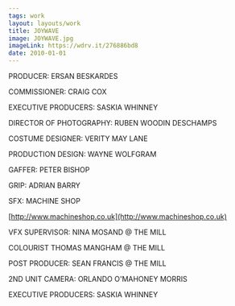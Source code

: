 ```yaml
---
tags: work
layout: layouts/work
title: JOYWAVE
image: JOYWAVE.jpg
imageLink: https://wdrv.it/276886bd8
date: 2010-01-01
---
```


PRODUCER: ERSAN BESKARDES

COMMISSIONER: CRAIG COX

EXECUTIVE PRODUCERS: SASKIA WHINNEY

DIRECTOR OF PHOTOGRAPHY: RUBEN WOODIN DESCHAMPS

COSTUME DESIGNER: VERITY MAY LANE

PRODUCTION DESIGN: WAYNE WOLFGRAM

GAFFER: PETER BISHOP

GRIP: ADRIAN BARRY

SFX: MACHINE SHOP

[http://www.machineshop.co.uk](http://www.machineshop.co.uk)

VFX SUPERVISOR: NINA MOSAND @ THE MILL

COLOURIST THOMAS MANGHAM @ THE MILL

POST PRODUCER: SEAN FRANCIS @ THE MILL

2ND UNIT CAMERA: ORLANDO O'MAHONEY MORRIS

EXECUTIVE PRODUCERS: SASKIA WHINNEY
